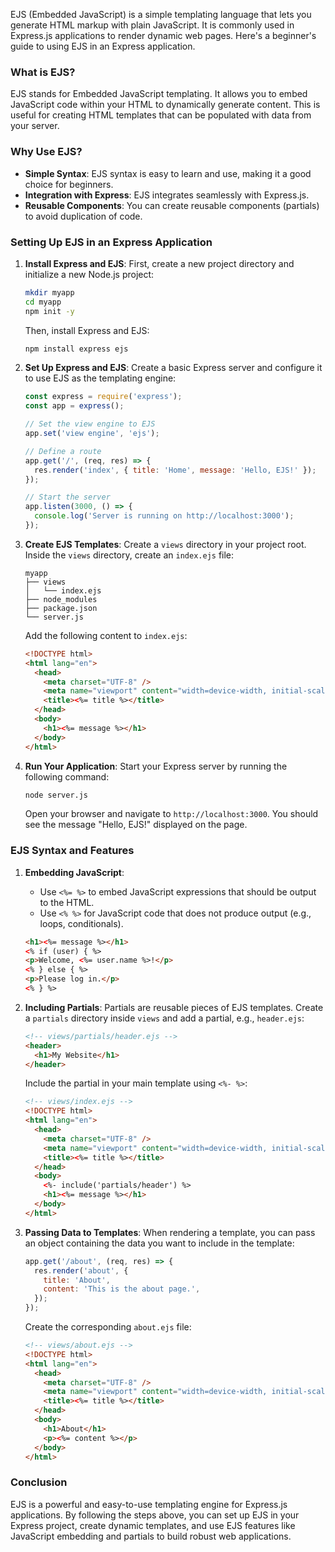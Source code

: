 EJS (Embedded JavaScript) is a simple templating language that lets you generate HTML markup with plain JavaScript. It is commonly used in Express.js applications to render dynamic web pages. Here's a beginner's guide to using EJS in an Express application.

### What is EJS?

EJS stands for Embedded JavaScript templating. It allows you to embed JavaScript code within your HTML to dynamically generate content. This is useful for creating HTML templates that can be populated with data from your server.

### Why Use EJS?

- **Simple Syntax**: EJS syntax is easy to learn and use, making it a good choice for beginners.
- **Integration with Express**: EJS integrates seamlessly with Express.js.
- **Reusable Components**: You can create reusable components (partials) to avoid duplication of code.

### Setting Up EJS in an Express Application

1. **Install Express and EJS**:
   First, create a new project directory and initialize a new Node.js project:

   ```sh
   mkdir myapp
   cd myapp
   npm init -y
   ```

   Then, install Express and EJS:

   ```sh
   npm install express ejs
   ```

2. **Set Up Express and EJS**:
   Create a basic Express server and configure it to use EJS as the templating engine:

   ```javascript
   const express = require('express');
   const app = express();

   // Set the view engine to EJS
   app.set('view engine', 'ejs');

   // Define a route
   app.get('/', (req, res) => {
     res.render('index', { title: 'Home', message: 'Hello, EJS!' });
   });

   // Start the server
   app.listen(3000, () => {
     console.log('Server is running on http://localhost:3000');
   });
   ```

3. **Create EJS Templates**:
   Create a `views` directory in your project root. Inside the `views` directory, create an `index.ejs` file:

   ```
   myapp
   ├── views
   │   └── index.ejs
   ├── node_modules
   ├── package.json
   └── server.js
   ```

   Add the following content to `index.ejs`:

   ```html
   <!DOCTYPE html>
   <html lang="en">
     <head>
       <meta charset="UTF-8" />
       <meta name="viewport" content="width=device-width, initial-scale=1.0" />
       <title><%= title %></title>
     </head>
     <body>
       <h1><%= message %></h1>
     </body>
   </html>
   ```

4. **Run Your Application**:
   Start your Express server by running the following command:

   ```sh
   node server.js
   ```

   Open your browser and navigate to `http://localhost:3000`. You should see the message "Hello, EJS!" displayed on the page.

### EJS Syntax and Features

1. **Embedding JavaScript**:

   - Use `<%= %>` to embed JavaScript expressions that should be output to the HTML.
   - Use `<% %>` for JavaScript code that does not produce output (e.g., loops, conditionals).

   ```html
   <h1><%= message %></h1>
   <% if (user) { %>
   <p>Welcome, <%= user.name %>!</p>
   <% } else { %>
   <p>Please log in.</p>
   <% } %>
   ```

2. **Including Partials**:
   Partials are reusable pieces of EJS templates. Create a `partials` directory inside `views` and add a partial, e.g., `header.ejs`:

   ```html
   <!-- views/partials/header.ejs -->
   <header>
     <h1>My Website</h1>
   </header>
   ```

   Include the partial in your main template using `<%- %>`:

   ```html
   <!-- views/index.ejs -->
   <!DOCTYPE html>
   <html lang="en">
     <head>
       <meta charset="UTF-8" />
       <meta name="viewport" content="width=device-width, initial-scale=1.0" />
       <title><%= title %></title>
     </head>
     <body>
       <%- include('partials/header') %>
       <h1><%= message %></h1>
     </body>
   </html>
   ```

3. **Passing Data to Templates**:
   When rendering a template, you can pass an object containing the data you want to include in the template:

   ```javascript
   app.get('/about', (req, res) => {
     res.render('about', {
       title: 'About',
       content: 'This is the about page.',
     });
   });
   ```

   Create the corresponding `about.ejs` file:

   ```html
   <!-- views/about.ejs -->
   <!DOCTYPE html>
   <html lang="en">
     <head>
       <meta charset="UTF-8" />
       <meta name="viewport" content="width=device-width, initial-scale=1.0" />
       <title><%= title %></title>
     </head>
     <body>
       <h1>About</h1>
       <p><%= content %></p>
     </body>
   </html>
   ```

### Conclusion

EJS is a powerful and easy-to-use templating engine for Express.js applications. By following the steps above, you can set up EJS in your Express project, create dynamic templates, and use EJS features like JavaScript embedding and partials to build robust web applications.
